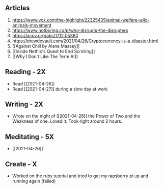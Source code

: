 ## Articles
1. https://www.vox.com/the-highlight/22325435/animal-welfare-wild-animals-movement
2. https://www.notboring.co/p/who-disrupts-the-disrupters
3. https://arxiv.org/abs/1712.05380
4. https://drewdevault.com/2021/04/26/Cryptocurrency-is-a-disaster.html
5. [[Against Chill by Alana Massey]]
6. [[Inside Netflix's Quest to End Scrolling]]
7. [[Why I Don't Like The Term AI]]

## Reading - 2X
- Read [[2021-04-26]]
- Read [[2021-04-27]] during a slow day at work
## Writing - 2X
- Wrote on the night of [[2021-04-26]] the Power of Two and the Weakness of one. Loved it. Took right around 2 hours. 
## Meditating - 5X
- [[2021-04-26]]

## Create - X
- Worked on the ruby tutorial and tried to get my rapsberry pi up and running again (failed)
